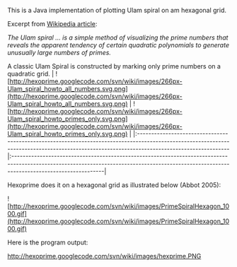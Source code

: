 This is a Java implementation of plotting Ulam spiral on am hexagonal grid.

Excerpt from [Wikipedia article](http://en.wikipedia.org/wiki/Ulam_spiral):

_The Ulam spiral ... is a simple method of visualizing the prime numbers that reveals the apparent tendency of certain quadratic polynomials to generate unusually large numbers of primes._

A classic Ulam Spiral is constructed by marking only prime numbers on a quadratic grid.
| ![http://hexoprime.googlecode.com/svn/wiki/images/266px-Ulam_spiral_howto_all_numbers.svg.png](http://hexoprime.googlecode.com/svn/wiki/images/266px-Ulam_spiral_howto_all_numbers.svg.png) | ![http://hexoprime.googlecode.com/svn/wiki/images/266px-Ulam_spiral_howto_primes_only.svg.png](http://hexoprime.googlecode.com/svn/wiki/images/266px-Ulam_spiral_howto_primes_only.svg.png) |
|:--------------------------------------------------------------------------------------------------------------------------------------------------------------------------------------------|:--------------------------------------------------------------------------------------------------------------------------------------------------------------------------------------------|

Hexoprime does it on a hexagonal grid as illustrated below (Abbot 2005):

![http://hexoprime.googlecode.com/svn/wiki/images/PrimeSpiralHexagon_1000.gif](http://hexoprime.googlecode.com/svn/wiki/images/PrimeSpiralHexagon_1000.gif)

Here is the program output:

http://hexoprime.googlecode.com/svn/wiki/images/hexprime.PNG